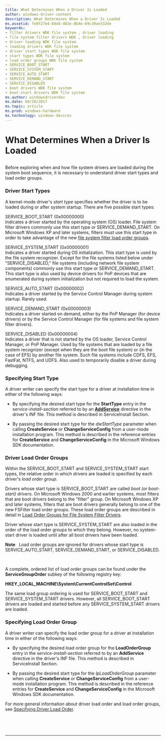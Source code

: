 ```yaml
---
title: What Determines When a Driver Is Loaded
author: windows-driver-content
description: What Determines When a Driver Is Loaded
ms.assetid: fe0f27e4-84d4-483e-8b4e-69c39ae332de
keywords:
- filter drivers WDK file system , driver loading
- file system filter drivers WDK , driver loading
- driver loading WDK file system
- loading drivers WDK file system
- driver start types WDK file system
- start types WDK file system
- load order groups WDK file system
- SERVICE_BOOT_START
- SERVICE_SYSTEM_START
- SERVICE_AUTO_START
- SERVICE_DEMAND_START
- SERVICE_DISABLED
- boot drivers WDK file system
- boot-start drivers WDK file system
ms.author: windowsdriverdev
ms.date: 04/20/2017
ms.topic: article
ms.prod: windows-hardware
ms.technology: windows-devices
---
```


# What Determines When a Driver Is Loaded


## <span id="ddk_what_determines_when_a_driver_is_loaded_if"></span><span id="DDK_WHAT_DETERMINES_WHEN_A_DRIVER_IS_LOADED_IF"></span>


Before exploring when and how file system drivers are loaded during the system boot sequence, it is necessary to understand driver start types and load order groups.

### <span id="ddk_driver_start_types_if"></span><span id="DDK_DRIVER_START_TYPES_IF"></span>Driver Start Types

A kernel-mode driver's *start type* specifies whether the driver is to be loaded during or after system startup. There are five possible start types:

<span id="SERVICE_BOOT_START__0x00000000_"></span><span id="service_boot_start__0x00000000_"></span><span id="SERVICE_BOOT_START__0X00000000_"></span>SERVICE\_BOOT\_START (0x00000000)  
Indicates a driver started by the operating system (OS) loader. File system filter drivers commonly use this start type or SERVICE\_DEMAND\_START. On Microsoft Windows XP and later systems, filters must use this start type in order to take advantage of the new [file system filter load order groups](load-order-groups-for-file-system-filter-drivers.md).

<span id="SERVICE_SYSTEM_START__0x00000001_"></span><span id="service_system_start__0x00000001_"></span><span id="SERVICE_SYSTEM_START__0X00000001_"></span>SERVICE\_SYSTEM\_START (0x00000001)  
Indicates a driver started during OS initialization. This start type is used by the file system recognizer. Except for the file systems listed below under "SERVICE\_DISABLED," file systems (including network file system components) commonly use this start type or SERVICE\_DEMAND\_START. This start type is also used by device drivers for PnP devices that are enumerated during system initialization but not required to load the system.

<span id="SERVICE_AUTO_START__0x00000002_"></span><span id="service_auto_start__0x00000002_"></span><span id="SERVICE_AUTO_START__0X00000002_"></span>SERVICE\_AUTO\_START (0x00000002)  
Indicates a driver started by the Service Control Manager during system startup. Rarely used.

<span id="SERVICE_DEMAND_START__0x00000003_"></span><span id="service_demand_start__0x00000003_"></span><span id="SERVICE_DEMAND_START__0X00000003_"></span>SERVICE\_DEMAND\_START (0x00000003)  
Indicates a driver started on demand, either by the PnP Manager (for device drivers) or by the Service Control Manager (for file systems and file system filter drivers).

<span id="SERVICE_DISABLED__0x00000004_"></span><span id="service_disabled__0x00000004_"></span><span id="SERVICE_DISABLED__0X00000004_"></span>SERVICE\_DISABLED (0x00000004)  
Indicates a driver that is not started by the OS loader, Service Control Manager, or PnP Manager. Used by file systems that are loaded by a file system recognizer (except when they are the boot file system) or (in the case of EFS) by another file system. Such file systems include CDFS, EFS, FastFat, NTFS, and UDFS. Also used to temporarily disable a driver during debugging.

### <span id="ddk_specifying_start_type_if"></span><span id="DDK_SPECIFYING_START_TYPE_IF"></span>Specifying Start Type

A driver writer can specify the start type for a driver at installation time in either of the following ways:

-   By specifying the desired start type for the **StartType** entry in the *service-install-section* referred to by an [**AddService**](https://msdn.microsoft.com/library/windows/hardware/ff546326) directive in the driver's INF file. This method is described in ServiceInstall Section.

-   By passing the desired start type for the *dwStartType* parameter when calling **CreateService** or **ChangeServiceConfig** from a user-mode installation program. This method is described in the reference entries for **CreateService** and **ChangeServiceConfig** in the Microsoft Windows SDK documentation.

### <span id="ddk_driver_load_order_groups_if"></span><span id="DDK_DRIVER_LOAD_ORDER_GROUPS_IF"></span>Driver Load Order Groups

Within the SERVICE\_BOOT\_START and SERVICE\_SYSTEM\_START start types, the relative order in which drivers are loaded is specified by each driver's *load order group*.

Drivers whose start type is SERVICE\_BOOT\_START are called *boot (or boot-start) drivers*. On Microsoft Windows 2000 and earlier systems, most filters that are boot drivers belong to the "filter" group. On Microsoft Windows XP and later systems, filters that are boot drivers generally belong to one of the new FSFilter load order groups. These load order groups are described in detail in [Load Order Groups for File System Filter Drivers](load-order-groups-for-file-system-filter-drivers.md).

Driver whose start type is SERVICE\_SYSTEM\_START are also loaded in the order of the load order groups to which they belong. However, no system-start driver is loaded until after all boot drivers have been loaded.

**Note**   Load order groups are ignored for drivers whose start type is SERVICE\_AUTO\_START, SERVICE\_DEMAND\_START, or SERVICE\_DISABLED.

 

A complete, ordered list of load order groups can be found under the **ServiceGroupOrder** subkey of the following registry key:

**HKEY\_LOCAL\_MACHINE\\System\\CurrentControlSet\\Control**

The same load group ordering is used for SERVICE\_BOOT\_START and SERVICE\_SYSTEM\_START drivers. However, all SERVICE\_BOOT\_START drivers are loaded and started before any SERVICE\_SYSTEM\_START drivers are loaded.

### <span id="ddk_specifying_load_order_group_if"></span><span id="DDK_SPECIFYING_LOAD_ORDER_GROUP_IF"></span>Specifying Load Order Group

A driver writer can specify the load order group for a driver at installation time in either of the following ways:

-   By specifying the desired load order group for the **LoadOrderGroup** entry in the *service-install-section* referred to by an **AddService** directive in the driver's INF file. This method is described in ServiceInstall Section.

-   By passing the desired start type for the *lpLoadOrderGroup* parameter when calling **CreateService** or **ChangeServiceConfig** from a user-mode installation program. This method is described in the reference entries for **CreateService** and **ChangeServiceConfig** in the Microsoft Windows SDK documentation.

For more general information about driver load order and load order groups, see [Specifying Driver Load Order](https://msdn.microsoft.com/library/windows/hardware/ff552319).

 

 


--------------------


